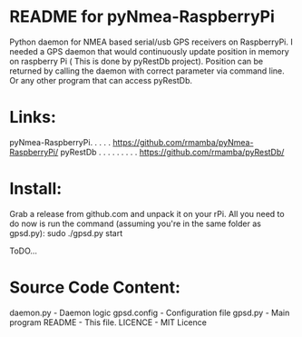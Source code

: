 README for pyNmea-RaspberryPi
==================

Python daemon for NMEA based serial/usb GPS receivers on RaspberryPi.
I needed a GPS daemon that would continuously update position in memory on raspberry Pi (
This is done by pyRestDb project). Position can be returned by calling the daemon with correct parameter via command line. Or any other program that can access pyRestDb.

Links:
======

pyNmea-RaspberryPi. . . . . https://github.com/rmamba/pyNmea-RaspberryPi/
pyRestDb  . . . . . . . . . https://github.com/rmamba/pyRestDb/

Install:
========

Grab a release from github.com and unpack it on your rPi.
All you need to do now is run the command (assuming you're in the same folder as gpsd.py):
sudo ./gpsd.py start

ToDO...


Source Code Content:
===================
daemon.py          - Daemon logic
gpsd.config        - Configuration file
gpsd.py            - Main program
README             - This file.
LICENCE            - MIT Licence

